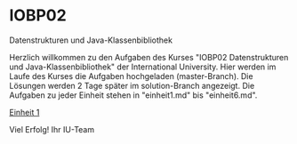 # IOBP02
Datenstrukturen und Java-Klassenbibliothek

Herzlich willkommen zu den Aufgaben des Kurses "IOBP02 Datenstrukturen und Java-Klassenbibliothek" der International University. Hier werden im Laufe des Kurses die Aufgaben hochgeladen (master-Branch). Die Lösungen werden 2 Tage später im solution-Branch angezeigt. Die Aufgaben zu jeder Einheit stehen in "einheit1.md" bis "einheit6.md".

[Einheit 1](einheit1.md)

Viel Erfolg!
Ihr IU-Team
